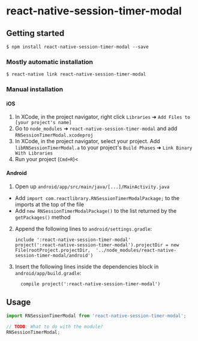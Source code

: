 
# react-native-session-timer-modal

## Getting started

`$ npm install react-native-session-timer-modal --save`

### Mostly automatic installation

`$ react-native link react-native-session-timer-modal`

### Manual installation


#### iOS

1. In XCode, in the project navigator, right click `Libraries` ➜ `Add Files to [your project's name]`
2. Go to `node_modules` ➜ `react-native-session-timer-modal` and add `RNSessionTimerModal.xcodeproj`
3. In XCode, in the project navigator, select your project. Add `libRNSessionTimerModal.a` to your project's `Build Phases` ➜ `Link Binary With Libraries`
4. Run your project (`Cmd+R`)<

#### Android

1. Open up `android/app/src/main/java/[...]/MainActivity.java`
  - Add `import com.reactlibrary.RNSessionTimerModalPackage;` to the imports at the top of the file
  - Add `new RNSessionTimerModalPackage()` to the list returned by the `getPackages()` method
2. Append the following lines to `android/settings.gradle`:
  	```
  	include ':react-native-session-timer-modal'
  	project(':react-native-session-timer-modal').projectDir = new File(rootProject.projectDir, 	'../node_modules/react-native-session-timer-modal/android')
  	```
3. Insert the following lines inside the dependencies block in `android/app/build.gradle`:
  	```
      compile project(':react-native-session-timer-modal')
  	```


## Usage
```javascript
import RNSessionTimerModal from 'react-native-session-timer-modal';

// TODO: What to do with the module?
RNSessionTimerModal;
```
  